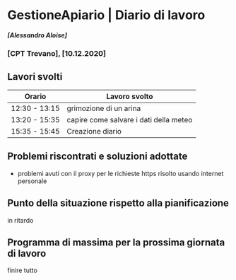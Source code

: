 
# GestioneApiario | Diario di lavoro
##### [Alessandro Aloise]
### [CPT Trevano], [10.12.2020]

## Lavori svolti


|Orario        |Lavoro svolto                                   |
|--------------|------------------------------------------------|
|12:30 - 13:15 |grimozione di un arina		                    	|
|13:20 - 15:35 |capire come salvare i dati della meteo								|
|15:35 - 15:45 |Creazione diario                                	|


##  Problemi riscontrati e soluzioni adottate
- problemi avuti con il proxy per le richieste https
 risolto usando internet personale

##  Punto della situazione rispetto alla pianificazione
in ritardo

## Programma di massima per la prossima giornata di lavoro
finire tutto